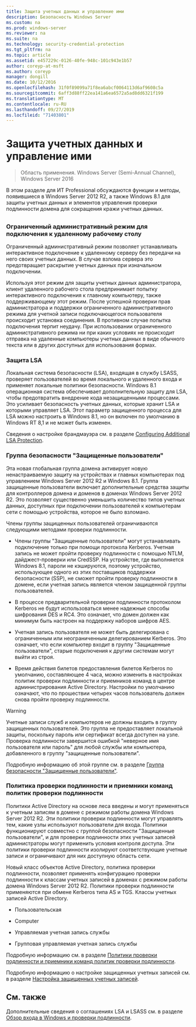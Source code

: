 ```yaml
---
title: Защита учетных данных и управление ими
description: Безопасность Windows Server
ms.custom: na
ms.prod: windows-server
ms.reviewer: na
ms.suite: na
ms.technology: security-credential-protection
ms.tgt_pltfrm: na
ms.topic: article
ms.assetid: e457229c-0126-40fe-948c-101c943e1b57
author: coreyp-at-msft
ms.author: coreyp
manager: dongill
ms.date: 10/12/2016
ms.openlocfilehash: 31f0f89099a71f8ea6abcf0064113d6af9608c5a
ms.sourcegitcommit: 6aff3d88ff22ea141a6ea6572a5ad8dd6321f199
ms.translationtype: MT
ms.contentlocale: ru-RU
ms.lasthandoff: 09/27/2019
ms.locfileid: "71403801"
---
```

# <a name="credentials-protection-and-management"></a>Защита учетных данных и управление ими

>Область применения. Windows Server (Semi-Annual Channel), Windows Server 2016

В этом разделе для ИТ Professional обсуждаются функции и методы, появившиеся в Windows Server 2012 R2, а также Windows 8.1 для защиты учетных данных и элементов управления проверки подлинности домена для сокращения кражи учетных данных.

## <a name="BKMK_CredentialsProtectionManagement"></a>
### <a name="restricted-admin-mode-for-remote-desktop-connection"></a>Ограниченный административный режим для подключения к удаленному рабочему столу
Ограниченный административный режим позволяет устанавливать интерактивное подключение к удаленному серверу без передачи на него своих учетных данных. В случае взлома сервера это предотвращает раскрытие учетных данных при изначальном подключении.

Используя этот режим для защиты учетных данных администратора, клиент удаленного рабочего стола предпринимает попытку интерактивного подключения к главному компьютеру, также поддерживающему этот режим. После успешной проверки прав администратора и поддержки ограниченного административного режима для учетной записи подключающегося пользователя происходит установка соединения. В противном случае попытка подключения терпит неудачу. При использовании ограниченного административного режима ни при каких условиях не происходит отправка на удаленные компьютеры учетных данных в виде обычного текста или в других доступных для использования формах.

### <a name="lsa-protection"></a>Защита LSA
Локальная система безопасности (LSA), входящая в службу LSASS, проверяет пользователей во время локального и удаленного входа и применяет локальные политики безопасности. Windows 8.1 операционная система обеспечивает дополнительную защиту для LSA, чтобы предотвратить внедрение кода незащищенными процессами. Это усиливает безопасность учетных данных, которые хранит LSA и которыми управляет LSA. Этот параметр защищенного процесса для LSA можно настроить в Windows 8.1, но он включен по умолчанию в Windows RT 8,1 и не может быть изменен.

Сведения о настройке брандмауэра см. в разделе [Configuring Additional LSA Protection](configuring-additional-lsa-protection.md).

### <a name="protected-users-security-group"></a>Группа безопасности "Защищенные пользователи"
Эта новая глобальная группа домена активирует новую ненастраиваемую защиту на устройствах и главных компьютерах под управлением Windows Server 2012 R2 и Windows 8.1. Группа защищенные пользователи включает дополнительные средства защиты для контроллеров домена и доменов в доменах Windows Server 2012 R2. Это позволяет существенно уменьшить количество типов учетных данных, доступных при подключении пользователей к компьютерам сети с помощью устройства, которое не было взломано.

Члены группы защищенных пользователей ограничиваются следующими методами проверки подлинности.

-   Члены группы "Защищенные пользователи" могут устанавливать подключение только при помощи протокола Kerberos. Учетная запись не может пройти проверку подлинности с помощью NTLM, дайджест-проверки или CredSSP. На устройстве, где выполняется Windows 8.1, пароли не кэшируются, поэтому устройство, использующее одного из этих поставщиков поддержки безопасности (SSP), не сможет пройти проверку подлинности в домене, если учетная запись является членом защищенной группы пользователей.

-   В процессе предварительной проверки подлинности протоколом Kerberos не будут использоваться менее надежные способы шифрования DES и RC4. Это означает, что домен должен как минимум быть настроен на поддержку наборов шифров AES.

-   Учетная запись пользователя не может быть делегирована с ограниченным или неограниченным делегированием Kerberos. Это означает, что если компьютер входит в группу "Защищенные пользователи", старые подключения к другим системам могут выйти из строя.

-   Время действия билетов предоставления билетов Kerberos по умолчанию, составляющее 4 часа, можно изменить в настройках политик проверки подлинности и приемников команд в центре администрирования Active Directory. Настройки по умолчанию означают, что по прошествии четырех часов пользователь должен снова пройти проверку подлинности.

> [!WARNING]
> Учетные записи служб и компьютеров не должны входить в группу защищенных пользователей. Это группа не предоставляет локальной защиты, поскольку пароль или сертификат всегда доступен на узле. Проверка подлинности завершится ошибкой "неверное имя пользователя или пароль" для любой службы или компьютера, добавленного в группу "защищенные пользователи".

Подробную информацию об этой группе см. в разделе [Группа безопасности "Защищенные пользователи"](protected-users-security-group.md).

### <a name="authentication-policy-and-authentication-policy-silos"></a>Политика проверки подлинности и приемники команд политик проверки подлинности
Политики Active Directory на основе леса введены и могут применяться к учетным записям в домене с режимом работы домена Windows Server 2012 R2. Эти политики проверки подлинности могут управлять тем, какие узлы используют пользователи для входа. Политики функционируют совместно с группой безопасности "Защищенные пользователи", и для проверки подлинности этих учетных записей администраторы могут применить условия контроля доступа. Эти политики проверки подлинности изолируют соответствующие учетные записи и ограничивают для них доступную область сети.

Новый класс объектов Active Directory, политика проверки подлинности, позволяет применять конфигурацию проверки подлинности к классам учетных записей в доменах с режимом работы домена Windows Server 2012 R2. Политики проверки подлинности применяются при обмене Kerberos типа AS и TGS. Классы учетных записей Active Directory.

-   Пользовательская

-   Computer

-   Управляемая учетная запись службы

-   Групповая управляемая учетная запись службы

Подробную информацию см. в разделе [Политики проверки подлинности и приемники команд политик проверки подлинности](authentication-policies-and-authentication-policy-silos.md).

Подробную информацию о настройке защищенных учетных записей см. в разделе [Настройка защищенных учетных записей](how-to-configure-protected-accounts.md).

## <a name="see-also"></a>См. также
Дополнительные сведения о соглашениях LSA и LSASS см. в разделе [Обзор входа в Windows и проверки подлинности](https://technet.microsoft.com/library/dn169029(v=ws.10).aspx).



